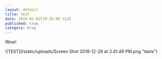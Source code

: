 ```yaml
---
layout: default
title: Test
date: 2019-05-02T19:35:08.313Z
published: true
category: blog
---
```

Wow!

![TEST](/static/uploads/Screen Shot 2018-12-28 at 3.41.48 PM.png "tests")
